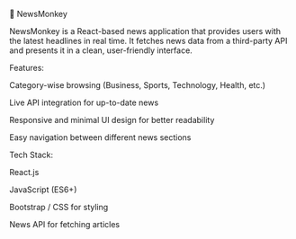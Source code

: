 📰 NewsMonkey

NewsMonkey is a React-based news application that provides users with the latest headlines in real time. It fetches news data from a third-party API and presents it in a clean, user-friendly interface.

Features:

Category-wise browsing (Business, Sports, Technology, Health, etc.)

Live API integration for up-to-date news

Responsive and minimal UI design for better readability

Easy navigation between different news sections

Tech Stack:

React.js

JavaScript (ES6+)

Bootstrap / CSS for styling

News API for fetching articles
